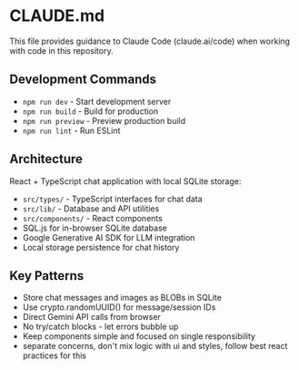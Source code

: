 # CLAUDE.md

This file provides guidance to Claude Code (claude.ai/code) when working with code in this repository.

## Development Commands

- `npm run dev` - Start development server
- `npm run build` - Build for production
- `npm run preview` - Preview production build
- `npm run lint` - Run ESLint

## Architecture

React + TypeScript chat application with local SQLite storage:

- `src/types/` - TypeScript interfaces for chat data
- `src/lib/` - Database and API utilities
- `src/components/` - React components
- SQL.js for in-browser SQLite database
- Google Generative AI SDK for LLM integration
- Local storage persistence for chat history

## Key Patterns

- Store chat messages and images as BLOBs in SQLite
- Use crypto.randomUUID() for message/session IDs
- Direct Gemini API calls from browser
- No try/catch blocks - let errors bubble up
- Keep components simple and focused on single responsibility
- separate concerns, don't mix logic with ui and styles, follow best react practices for this